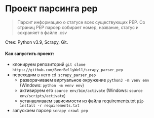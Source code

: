 # Проект парсинга pep

>Парсит информацию о статусе всех существующих PEP. Со страниц PEP парсер собирает номер, название, статус и сохраняет в файле .csv

Стек: Python v3.9, Scrapy, Git.

#### Как запустить проект:

+ клонируем репозиторий `git clone`
`https://github.com/BeerBellyWell/scrapy_parser_pep`
+ переходим в него `cd scrapy_parser_pep`
    + разворачиваем виртуальное окружение
    `python3 -m venv env` (Windows: `python -m venv env`)
    + активируем его
    `source env/bin/activate` (Windows: `source env/scripts/activate`)
    + устанавливаем зависимости из файла requirements.txt
    `pip install -r requirements.txt`
+ запускаем парсер
`scrapy crawl pep`
